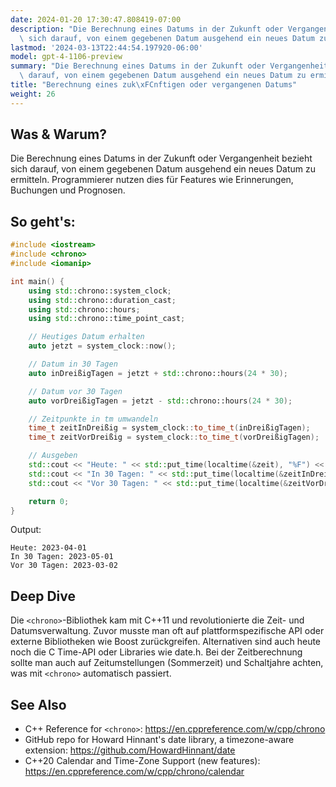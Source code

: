 ```yaml
---
date: 2024-01-20 17:30:47.808419-07:00
description: "Die Berechnung eines Datums in der Zukunft oder Vergangenheit bezieht\
  \ sich darauf, von einem gegebenen Datum ausgehend ein neues Datum zu ermitteln.\u2026"
lastmod: '2024-03-13T22:44:54.197920-06:00'
model: gpt-4-1106-preview
summary: "Die Berechnung eines Datums in der Zukunft oder Vergangenheit bezieht sich\
  \ darauf, von einem gegebenen Datum ausgehend ein neues Datum zu ermitteln.\u2026"
title: "Berechnung eines zuk\xFCnftigen oder vergangenen Datums"
weight: 26
---
```


## Was & Warum?
Die Berechnung eines Datums in der Zukunft oder Vergangenheit bezieht sich darauf, von einem gegebenen Datum ausgehend ein neues Datum zu ermitteln. Programmierer nutzen dies für Features wie Erinnerungen, Buchungen und Prognosen.

## So geht's:
```C++
#include <iostream>
#include <chrono>
#include <iomanip>

int main() {
    using std::chrono::system_clock;
    using std::chrono::duration_cast;
    using std::chrono::hours;
    using std::chrono::time_point_cast;

    // Heutiges Datum erhalten
    auto jetzt = system_clock::now();

    // Datum in 30 Tagen
    auto inDreißigTagen = jetzt + std::chrono::hours(24 * 30);

    // Datum vor 30 Tagen
    auto vorDreißigTagen = jetzt - std::chrono::hours(24 * 30);

    // Zeitpunkte in tm umwandeln
    time_t zeitInDreißig = system_clock::to_time_t(inDreißigTagen);
    time_t zeitVorDreißig = system_clock::to_time_t(vorDreißigTagen);

    // Ausgeben
    std::cout << "Heute: " << std::put_time(localtime(&zeit), "%F") << '\n';
    std::cout << "In 30 Tagen: " << std::put_time(localtime(&zeitInDreißig), "%F") << '\n';
    std::cout << "Vor 30 Tagen: " << std::put_time(localtime(&zeitVorDreißig), "%F") << '\n';

    return 0;
}
```
Output:
```
Heute: 2023-04-01
In 30 Tagen: 2023-05-01
Vor 30 Tagen: 2023-03-02
```

## Deep Dive
Die `<chrono>`-Bibliothek kam mit C++11 und revolutionierte die Zeit- und Datumsverwaltung. Zuvor musste man oft auf plattformspezifische API oder externe Bibliotheken wie Boost zurückgreifen. Alternativen sind auch heute noch die C Time-API oder Libraries wie date.h. Bei der Zeitberechnung sollte man auch auf Zeitumstellungen (Sommerzeit) und Schaltjahre achten, was mit `<chrono>` automatisch passiert.

## See Also
- C++ Reference for `<chrono>`: https://en.cppreference.com/w/cpp/chrono
- GitHub repo for Howard Hinnant's date library, a timezone-aware extension: https://github.com/HowardHinnant/date
- C++20 Calendar and Time-Zone Support (new features): https://en.cppreference.com/w/cpp/chrono/calendar
